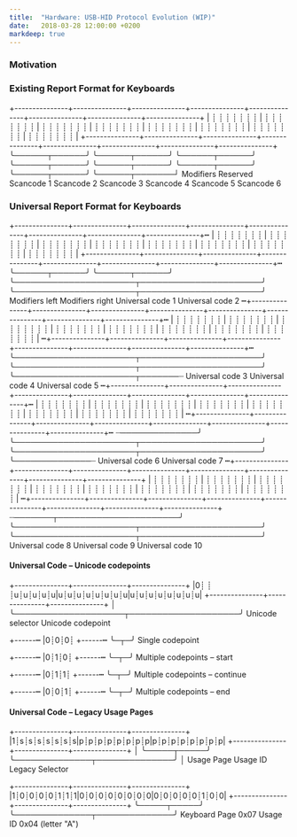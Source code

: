 ```yaml
---
title:  "Hardware: USB-HID Protocol Evolution (WIP)"
date:   2018-03-28 12:00:00 +0200
markdeep: true
---
```


### Motivation

### Existing Report Format for Keyboards

<div class="diagram">
+---------------+---------------+---------------+---------------+---------------+---------------+---------------+---------------+
| ┊ ┊ ┊ ┊ ┊ ┊ ┊ | ┊ ┊ ┊ ┊ ┊ ┊ ┊ | ┊ ┊ ┊ ┊ ┊ ┊ ┊ | ┊ ┊ ┊ ┊ ┊ ┊ ┊ | ┊ ┊ ┊ ┊ ┊ ┊ ┊ | ┊ ┊ ┊ ┊ ┊ ┊ ┊ | ┊ ┊ ┊ ┊ ┊ ┊ ┊ | ┊ ┊ ┊ ┊ ┊ ┊ ┊ |
+---------------+---------------+---------------+---------------+---------------+---------------+---------------+---------------+
 ╰──────┬──────╯ ╰──────┬──────╯ ╰──────┬──────╯ ╰──────┬──────╯ ╰──────┬──────╯ ╰──────┬──────╯ ╰──────┬──────╯ ╰──────┬───────┘
      Modifiers      Reserved       Scancode 1      Scancode 2      Scancode 3      Scancode 4      Scancode 5      Scancode 6
</div>

### Universal Report Format for Keyboards

<div class="diagram">
 +---------------+---------------+---------------+---------------+---------------+---------------+---------------+---------------+┅
 | ┊ ┊ ┊ ┊ ┊ ┊ ┊ | ┊ ┊ ┊ ┊ ┊ ┊ ┊ | ┊ ┊ ┊ ┊ ┊ ┊ ┊ | ┊ ┊ ┊ ┊ ┊ ┊ ┊ | ┊ ┊ ┊ ┊ ┊ ┊ ┊ | ┊ ┊ ┊ ┊ ┊ ┊ ┊ | ┊ ┊ ┊ ┊ ┊ ┊ ┊ | ┊ ┊ ┊ ┊ ┊ ┊ ┊ |
 +---------------+---------------+---------------+---------------+---------------+---------------+---------------+---------------+┅
  ╰──────┬──────╯ ╰──────┬──────╯ ╰──────────────────────┬──────────────────────╯ ╰──────────────────────┬──────────────────────╯
  Modifiers left  Modifiers right                 Universal code 1                                Universal code 2
┅+---------------+---------------+---------------+---------------+---------------+---------------+---------------+---------------+┅
 | ┊ ┊ ┊ ┊ ┊ ┊ ┊ | ┊ ┊ ┊ ┊ ┊ ┊ ┊ | ┊ ┊ ┊ ┊ ┊ ┊ ┊ | ┊ ┊ ┊ ┊ ┊ ┊ ┊ | ┊ ┊ ┊ ┊ ┊ ┊ ┊ | ┊ ┊ ┊ ┊ ┊ ┊ ┊ | ┊ ┊ ┊ ┊ ┊ ┊ ┊ | ┊ ┊ ┊ ┊ ┊ ┊ ┊ |
┅+---------------+---------------+---------------+---------------+---------------+---------------+---------------+---------------+┅
  ╰──────────────────────┬──────────────────────╯ ╰──────────────────────┬──────────────────────╯ ╰──────────────────────┬───────┈
                  Universal code 3                                Universal code 4                                Universal code 5
┅+---------------+---------------+---------------+---------------+---------------+---------------+---------------+---------------+┅
 | ┊ ┊ ┊ ┊ ┊ ┊ ┊ | ┊ ┊ ┊ ┊ ┊ ┊ ┊ | ┊ ┊ ┊ ┊ ┊ ┊ ┊ | ┊ ┊ ┊ ┊ ┊ ┊ ┊ | ┊ ┊ ┊ ┊ ┊ ┊ ┊ | ┊ ┊ ┊ ┊ ┊ ┊ ┊ | ┊ ┊ ┊ ┊ ┊ ┊ ┊ | ┊ ┊ ┊ ┊ ┊ ┊ ┊ |
┅+---------------+---------------+---------------+---------------+---------------+---------------+---------------+---------------+┅
 ┈──────────────╯ ╰──────────────────────┬──────────────────────╯ ╰──────────────────────┬──────────────────────╯ ╰──────────────┈
                                  Universal code 6                                Universal code 7
┅+---------------+---------------+---------------+---------------+---------------+---------------+---------------+---------------+
 | ┊ ┊ ┊ ┊ ┊ ┊ ┊ | ┊ ┊ ┊ ┊ ┊ ┊ ┊ | ┊ ┊ ┊ ┊ ┊ ┊ ┊ | ┊ ┊ ┊ ┊ ┊ ┊ ┊ | ┊ ┊ ┊ ┊ ┊ ┊ ┊ | ┊ ┊ ┊ ┊ ┊ ┊ ┊ | ┊ ┊ ┊ ┊ ┊ ┊ ┊ | ┊ ┊ ┊ ┊ ┊ ┊ ┊ |
┅+---------------+---------------+---------------+---------------+---------------+---------------+---------------+---------------+
 ┈───────┬──────────────────────╯ ╰──────────────────────┬──────────────────────╯ ╰──────────────────────┬──────────────────────╯
  Universal code 8                                Universal code 9                                Universal code 10
</div>

#### Universal Code – Unicode codepoints

<div class="diagram">
+---------------+---------------+---------------+
|0┊ ┊ ┊u┊u┊u┊u┊u|u┊u┊u┊u┊u┊u┊u┊u|u┊u┊u┊u┊u┊u┊u┊u|
+---------------+---------------+---------------+
 │    ╰────────────────────┬────────────────────╯
Unicode selector    Unicode codepoint

+------┅
|0┊0┊0┊
+------┅
  ╰─┬─╯
Single codepoint

+------┅
|0┊1┊0┊
+------┅
  ╰─┬─╯
Multiple codepoints – start

+------┅
|0┊1┊1┊
+------┅
  ╰─┬─╯
Multiple codepoints – continue

+------┅
|0┊0┊1┊
+------┅
  ╰─┬─╯
Multiple codepoints – end
</div>



#### Universal Code – Legacy Usage Pages

<div class="diagram">
+---------------+---------------+---------------+
|1┊s┊s┊s┊s┊s┊s┊s|p┊p┊p┊p┊p┊p┊p┊p|p┊p┊p┊p┊p┊p┊p┊p|
+---------------+---------------+---------------+
 │ ╰─────┬─────╯ ╰──────────────┬──────────────╯
 │  Usage Page              Usage ID
Legacy Selector

+---------------+---------------+---------------+
|1┊0┊0┊0┊0┊1┊1┊1|0┊0┊0┊0┊0┊0┊0┊0|0┊0┊0┊0┊0┊1┊0┊0|
+---------------+---------------+---------------+
   ╰─────┬─────╯ ╰──────────────┬──────────────╯
Keyboard Page 0x07    Usage ID 0x04 (letter "A")

</div>
